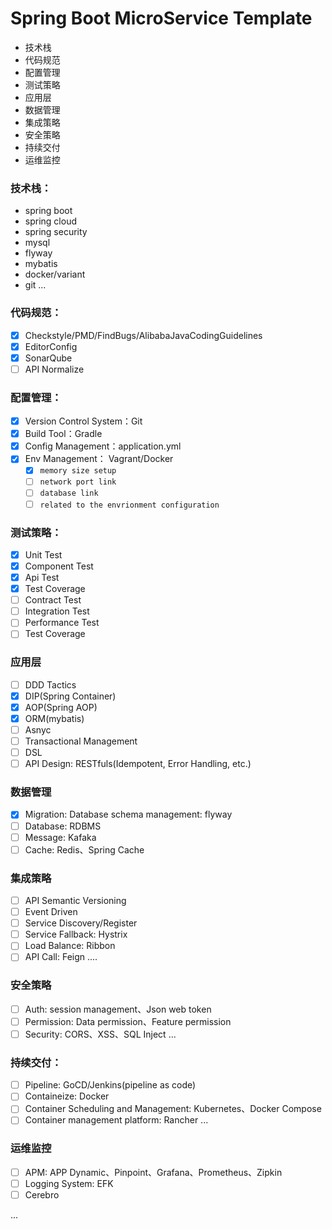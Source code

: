 # Spring Boot MicroService Template

 - 技术栈
 - 代码规范
 - 配置管理
 - 测试策略
 - 应用层
 - 数据管理
 - 集成策略
 - 安全策略
 - 持续交付
 - 运维监控

### 技术栈：
  * spring boot
  * spring cloud
  * spring security
  * mysql
  * flyway
  * mybatis
  * docker/variant
  * git
  ...

### 代码规范：
 - [x] Checkstyle/PMD/FindBugs/AlibabaJavaCodingGuidelines
 - [x] EditorConfig
 - [x] SonarQube  
 - [ ] API Normalize

### 配置管理：
 - [x] Version Control System：Git
 - [x] Build Tool：Gradle
 - [x] Config Management：application.yml
 - [x] Env Management： Vagrant/Docker
    - [x] `memory size setup`
    - [ ] `network port link`
    - [ ] `database link`
    - [ ] `related to the envrionment configuration`
      
### 测试策略：
  - [x] Unit Test
  - [x] Component Test
  - [x] Api Test 
  - [x] Test Coverage
  - [ ] Contract Test
  - [ ] Integration Test
  - [ ] Performance Test
  - [ ] Test Coverage
  
### 应用层
  - [ ] DDD Tactics
  - [x] DIP(Spring Container)  
  - [x] AOP(Spring AOP)
  - [x] ORM(mybatis)
  - [ ] Asnyc
  - [ ] Transactional Management   
  - [ ] DSL
  - [ ] API Design: RESTfuls(Idempotent, Error Handling, etc.)

### 数据管理
  - [x] Migration: Database schema management: flyway
  - [ ] Database: RDBMS
  - [ ] Message: Kafaka
  - [ ] Cache: Redis、Spring Cache

### 集成策略
  - [ ] API Semantic Versioning
  - [ ] Event Driven
  - [ ] Service Discovery/Register
  - [ ] Service Fallback: Hystrix
  - [ ] Load Balance: Ribbon
  - [ ] API Call: Feign
  ....

 ### 安全策略
  - [ ] Auth: session management、Json web token
  - [ ] Permission: Data permission、Feature permission
  - [ ] Security: CORS、XSS、SQL Inject
  ...

### 持续交付：
  - [ ] Pipeline: GoCD/Jenkins(pipeline as code)
  - [ ] Containeize: Docker
  - [ ] Container Scheduling and Management: Kubernetes、Docker Compose
  - [ ] Container management platform: Rancher
 ...

### 运维监控 
  - [ ] APM: APP Dynamic、Pinpoint、Grafana、Prometheus、Zipkin
  - [ ] Logging System: EFK
  - [ ] Cerebro

...
